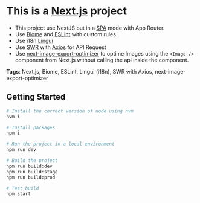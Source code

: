 # This is a [Next.js](https://nextjs.org) project

- This project use NextJS but in a [SPA](https://nextjs.org/docs/app/building-your-application/deploying/static-exports) mode with App Router.
- Use [Biome](https://biomejs.dev/) and [ESLint](https://eslint.org/) with custom rules.
- Use i18n [Lingui](https://lingui.dev/)
- Use [SWR](https://swr.vercel.app/) with [Axios](https://axios-http.com/) for API Request
- Use [next-image-export-optimizer](https://www.npmjs.com/package/next-image-export-optimizer) to optime Images using the `<Image />` component from Next.js without calling the api inside the component.

**Tags**: Next.js, Biome, ESLint, Lingui (i18n), SWR with Axios, next-image-export-optimizer

## Getting Started

```bash
# Install the correct version of node using nvm
nvm i

# Install packages
npm i

# Run the project in a local environment
npm run dev

# Build the project
npm run build:dev
npm run build:stage
npm run build:prod

# Test build
npm start
```
